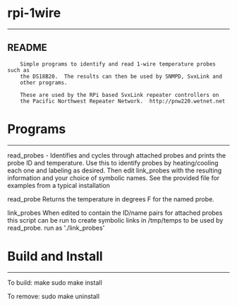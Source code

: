 # rpi-1wire
------------------------------------------------------------------------
README 
------------------------------------------------------------------------

        Simple programs to identify and read 1-wire temperature probes such as
        the DS18B20.  The results can then be used by SNMPD, SvxLink and 
        other programs.

        These are used by the RPi based SvxLink repeater controllers on 
        the Pacific Northwest Repeater Network.  http://pnw220.wetnet.net

# Programs
------------------------------------------------------------------------

read_probes     -       Identifies and cycles through attached probes
                        and prints the probe ID and temperature.
                        Use this to identify probes by heating/cooling
                        each one and labeling as desired.  Then
                        edit link_probes with the resulting information
                        and your choice of symbolic names. See the
                        provided file for examples from a typical
                        installation

read_probe <symbolicname>  Returns the temperature in degrees F for 
                        the named probe. 

link_probes             When edited to contain the ID/name pairs for 
                        attached probes this script can be run to create
                        symbolic links in /tmp/temps to be used by
                        read_probe. run as './link_probes'

# Build and Install
------------------------------------------------------------------------

To build:
        make
        sudo make install

To remove:
        sudo make uninstall

